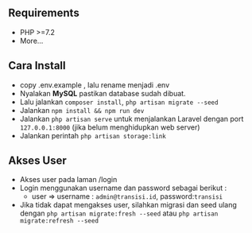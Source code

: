 ## Requirements
- PHP >=7.2
- More...

## Cara Install
- copy .env.example , lalu rename menjadi .env
- Nyalakan **MySQL** pastikan database sudah dibuat.
- Lalu jalankan `composer install`, `php artisan migrate --seed`
- Jalankan `npm install && npm run dev`
- Jalankan `php artisan serve` untuk menjalankan Laravel dengan port `127.0.0.1:8000` (jika belum menghidupkan web server)
- Jalankan perintah  `php artisan storage:link`

## Akses User
- Akses user pada laman /login
- Login menggunakan username dan password sebagai berikut :
    - user => username : `admin@transisi.id`, password:`transisi`  
- Jika tidak dapat mengakses user, silahkan migrasi dan seed ulang dengan `php artisan migrate:fresh --seed` atau `php artisan migrate:refresh --seed`